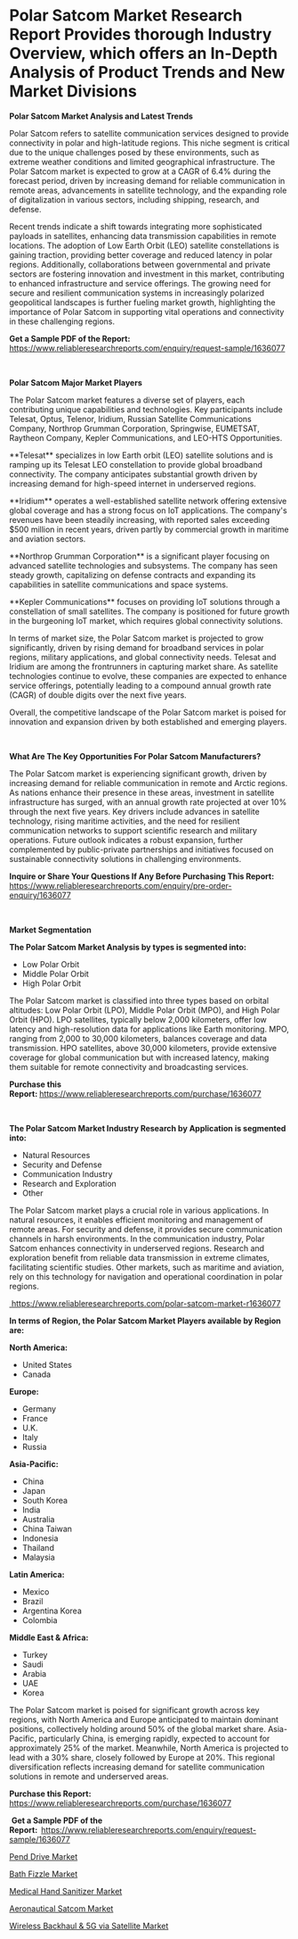 <p><h1>Polar Satcom Market Research Report Provides thorough Industry Overview, which offers an In-Depth Analysis of Product Trends and New Market Divisions</h1></p><p><strong>Polar Satcom Market Analysis and Latest Trends</strong></p>
<p><p>Polar Satcom refers to satellite communication services designed to provide connectivity in polar and high-latitude regions. This niche segment is critical due to the unique challenges posed by these environments, such as extreme weather conditions and limited geographical infrastructure. The Polar Satcom market is expected to grow at a CAGR of 6.4% during the forecast period, driven by increasing demand for reliable communication in remote areas, advancements in satellite technology, and the expanding role of digitalization in various sectors, including shipping, research, and defense.</p><p>Recent trends indicate a shift towards integrating more sophisticated payloads in satellites, enhancing data transmission capabilities in remote locations. The adoption of Low Earth Orbit (LEO) satellite constellations is gaining traction, providing better coverage and reduced latency in polar regions. Additionally, collaborations between governmental and private sectors are fostering innovation and investment in this market, contributing to enhanced infrastructure and service offerings. The growing need for secure and resilient communication systems in increasingly polarized geopolitical landscapes is further fueling market growth, highlighting the importance of Polar Satcom in supporting vital operations and connectivity in these challenging regions.</p></p>
<p><strong>Get a Sample PDF of the Report:&nbsp;</strong> <a href="https://www.reliableresearchreports.com/enquiry/request-sample/1636077">https://www.reliableresearchreports.com/enquiry/request-sample/1636077</a></p>
<p>&nbsp;</p>
<p><strong>Polar Satcom Major Market Players</strong></p>
<p><p>The Polar Satcom market features a diverse set of players, each contributing unique capabilities and technologies. Key participants include Telesat, Optus, Telenor, Iridium, Russian Satellite Communications Company, Northrop Grumman Corporation, Springwise, EUMETSAT, Raytheon Company, Kepler Communications, and LEO-HTS Opportunities.</p><p>**Telesat** specializes in low Earth orbit (LEO) satellite solutions and is ramping up its Telesat LEO constellation to provide global broadband connectivity. The company anticipates substantial growth driven by increasing demand for high-speed internet in underserved regions.</p><p>**Iridium** operates a well-established satellite network offering extensive global coverage and has a strong focus on IoT applications. The company's revenues have been steadily increasing, with reported sales exceeding $500 million in recent years, driven partly by commercial growth in maritime and aviation sectors.</p><p>**Northrop Grumman Corporation** is a significant player focusing on advanced satellite technologies and subsystems. The company has seen steady growth, capitalizing on defense contracts and expanding its capabilities in satellite communications and space systems.</p><p>**Kepler Communications** focuses on providing IoT solutions through a constellation of small satellites. The company is positioned for future growth in the burgeoning IoT market, which requires global connectivity solutions.</p><p>In terms of market size, the Polar Satcom market is projected to grow significantly, driven by rising demand for broadband services in polar regions, military applications, and global connectivity needs. Telesat and Iridium are among the frontrunners in capturing market share. As satellite technologies continue to evolve, these companies are expected to enhance service offerings, potentially leading to a compound annual growth rate (CAGR) of double digits over the next five years.</p><p>Overall, the competitive landscape of the Polar Satcom market is poised for innovation and expansion driven by both established and emerging players.</p></p>
<p>&nbsp;</p>
<p><strong>What Are The Key Opportunities For Polar Satcom Manufacturers?</strong></p>
<p><p>The Polar Satcom market is experiencing significant growth, driven by increasing demand for reliable communication in remote and Arctic regions. As nations enhance their presence in these areas, investment in satellite infrastructure has surged, with an annual growth rate projected at over 10% through the next five years. Key drivers include advances in satellite technology, rising maritime activities, and the need for resilient communication networks to support scientific research and military operations. Future outlook indicates a robust expansion, further complemented by public-private partnerships and initiatives focused on sustainable connectivity solutions in challenging environments.</p></p>
<p><strong>Inquire or Share Your Questions If Any Before Purchasing This Report:</strong> <a href="https://www.reliableresearchreports.com/enquiry/pre-order-enquiry/1636077">https://www.reliableresearchreports.com/enquiry/pre-order-enquiry/1636077</a></p>
<p>&nbsp;</p>
<p><strong>Market Segmentation</strong></p>
<p><strong>The Polar Satcom Market Analysis by types is segmented into:</strong></p>
<p><ul><li>Low Polar Orbit</li><li>Middle Polar Orbit</li><li>High Polar Orbit</li></ul></p>
<p><p>The Polar Satcom market is classified into three types based on orbital altitudes: Low Polar Orbit (LPO), Middle Polar Orbit (MPO), and High Polar Orbit (HPO). LPO satellites, typically below 2,000 kilometers, offer low latency and high-resolution data for applications like Earth monitoring. MPO, ranging from 2,000 to 30,000 kilometers, balances coverage and data transmission. HPO satellites, above 30,000 kilometers, provide extensive coverage for global communication but with increased latency, making them suitable for remote connectivity and broadcasting services.</p></p>
<p><strong>Purchase this Report:&nbsp;</strong><a href="https://www.reliableresearchreports.com/purchase/1636077">https://www.reliableresearchreports.com/purchase/1636077</a></p>
<p>&nbsp;</p>
<p><strong>The Polar Satcom Market Industry Research by Application is segmented into:</strong></p>
<p><ul><li>Natural Resources</li><li>Security and Defense</li><li>Communication Industry</li><li>Research and Exploration</li><li>Other</li></ul></p>
<p><p>The Polar Satcom market plays a crucial role in various applications. In natural resources, it enables efficient monitoring and management of remote areas. For security and defense, it provides secure communication channels in harsh environments. In the communication industry, Polar Satcom enhances connectivity in underserved regions. Research and exploration benefit from reliable data transmission in extreme climates, facilitating scientific studies. Other markets, such as maritime and aviation, rely on this technology for navigation and operational coordination in polar regions.</p></p>
<p><a href="https://www.reliableresearchreports.com/polar-satcom-market-r1636077">&nbsp;https://www.reliableresearchreports.com/polar-satcom-market-r1636077</a></p>
<p><strong>In terms of Region, the Polar Satcom Market Players available by Region are:</strong></p>
<p>
    <p> <strong> North America: </strong>
        <ul>
            <li>United States</li>
            <li>Canada</li>
        </ul>
        </p> 
    <p> <strong> Europe: </strong>
        <ul>
            <li>Germany</li>
            <li>France</li>
            <li>U.K.</li>
            <li>Italy</li>
            <li>Russia</li>
        </ul>
        </p> 
    <p> <strong> Asia-Pacific: </strong>
        <ul>
            <li>China</li>
            <li>Japan</li>
            <li>South Korea</li>
            <li>India</li>
            <li>Australia</li>
            <li>China Taiwan</li>
            <li>Indonesia</li>
            <li>Thailand</li>
            <li>Malaysia</li>
        </ul>
        </p> 
    <p> <strong> Latin America: </strong>
        <ul>
            <li>Mexico</li>
            <li>Brazil</li>
            <li>Argentina Korea</li>
            <li>Colombia</li>
        </ul>
        </p> 
    <p> <strong> Middle East & Africa: </strong>
        <ul>
            <li>Turkey</li>
            <li>Saudi</li>
            <li>Arabia</li>
            <li>UAE</li>
            <li>Korea</li>
        </ul>
    </p>
    </p>
<p><p>The Polar Satcom market is poised for significant growth across key regions, with North America and Europe anticipated to maintain dominant positions, collectively holding around 50% of the global market share. Asia-Pacific, particularly China, is emerging rapidly, expected to account for approximately 25% of the market. Meanwhile, North America is projected to lead with a 30% share, closely followed by Europe at 20%. This regional diversification reflects increasing demand for satellite communication solutions in remote and underserved areas.</p></p>
<p><strong>Purchase this Report: </strong><a href="https://www.reliableresearchreports.com/purchase/1636077">https://www.reliableresearchreports.com/purchase/1636077</a></p>
<p>&nbsp;<strong>Get a Sample PDF of the Report:&nbsp;&nbsp;</strong><a href="https://www.reliableresearchreports.com/enquiry/request-sample/1636077">https://www.reliableresearchreports.com/enquiry/request-sample/1636077</a></p>
<p><strong></strong></p>
<p><p><a href="https://issuu.com/reportprime-2/docs/pend-drive-market-size-2030.pptx_566273bb7f190b">Pend Drive Market</a></p><p><a href="https://issuu.com/reportprime-2/docs/bath-fizzle-market-size-2030.pptx_d87172812995f2">Bath Fizzle Market</a></p><p><a href="https://www.linkedin.com/pulse/insights-medical-hand-sanitizer-market-players-size-geographical-jhdae">Medical Hand Sanitizer Market</a></p><p><a href="https://github.com/mharielmesa/Market-Research-Report-List-5/blob/main/aeronautical-satcom-market.md">Aeronautical Satcom Market</a></p><p><a href="https://github.com/MatthewHernandez403/Market-Research-Report-List-1/blob/main/wireless-backhaul-5g-via-satellite-market.md">Wireless Backhaul & 5G via Satellite Market</a></p></p>